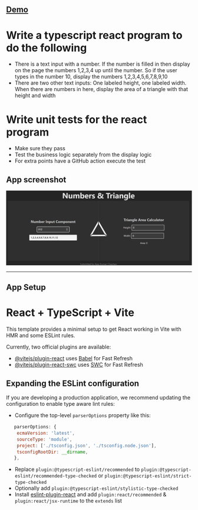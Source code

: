 ## [Demo](https://www.dev.akchauhan2.com/triangle) 
# Write a typescript react program to do the following
   - There is a text input with a number. If the number is filled in then display on the page the numbers 1,2,3,4 up until the number. So if the user types in the number 10, display the numbers 1,2,3,4,5,6,7,8,9,10
   - There are two other text inputs: One labeled height, one labeled width. When there are numbers in here, display the area of a triangle with that height and width
  
# Write unit tests for the react program
   - Make sure they pass
   - Test the business logic separately from the display logic
   - For extra points have a GitHub action execute the test
## App screenshot
![App Screenshot](./app.png)
___
## App Setup

# React + TypeScript + Vite

This template provides a minimal setup to get React working in Vite with HMR and some ESLint rules.

Currently, two official plugins are available:

- [@vitejs/plugin-react](https://github.com/vitejs/vite-plugin-react/blob/main/packages/plugin-react/README.md) uses [Babel](https://babeljs.io/) for Fast Refresh
- [@vitejs/plugin-react-swc](https://github.com/vitejs/vite-plugin-react-swc) uses [SWC](https://swc.rs/) for Fast Refresh

## Expanding the ESLint configuration

If you are developing a production application, we recommend updating the configuration to enable type aware lint rules:

- Configure the top-level `parserOptions` property like this:

```js
   parserOptions: {
    ecmaVersion: 'latest',
    sourceType: 'module',
    project: ['./tsconfig.json', './tsconfig.node.json'],
    tsconfigRootDir: __dirname,
   },
```

- Replace `plugin:@typescript-eslint/recommended` to `plugin:@typescript-eslint/recommended-type-checked` or `plugin:@typescript-eslint/strict-type-checked`
- Optionally add `plugin:@typescript-eslint/stylistic-type-checked`
- Install [eslint-plugin-react](https://github.com/jsx-eslint/eslint-plugin-react) and add `plugin:react/recommended` & `plugin:react/jsx-runtime` to the `extends` list

